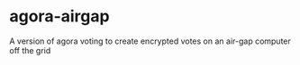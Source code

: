 agora-airgap
============

A version of agora voting to create encrypted votes on an air-gap computer off the grid

